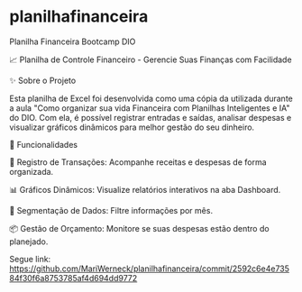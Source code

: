 # planilhafinanceira
Planilha Financeira Bootcamp DIO

📈 Planilha de Controle Financeiro - Gerencie Suas Finanças com Facilidade

✨ Sobre o Projeto

Esta planilha de Excel foi desenvolvida como uma cópia da utilizada durante a aula "Como organizar sua vida Financeira com Planilhas Inteligentes e IA" do DIO. Com ela, é possível registrar entradas e saídas, analisar despesas e visualizar gráficos dinâmicos para melhor gestão do seu dinheiro.

💼 Funcionalidades

📅 Registro de Transações: Acompanhe receitas e despesas de forma organizada.

📊 Gráficos Dinâmicos: Visualize relatórios interativos na aba Dashboard.

🔄 Segmentação de Dados: Filtre informações por mês.

📦 Gestão de Orçamento: Monitore se suas despesas estão dentro do planejado.


Segue link:  https://github.com/MariWerneck/planilhafinanceira/commit/2592c6e4e73584f30f6a8753785af4d694dd9772



